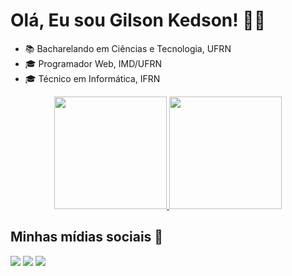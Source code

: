 # Olá, Eu sou Gilson Kedson! 👨‍💻
<ul>
  <li> 📚 Bacharelando em Ciências e Tecnologia, UFRN </li>
  <li> 🎓 Programador Web, IMD/UFRN </li>
  <li> 🎓 Técnico em Informática, IFRN </li>
</ul>

<div align="center">
  <a href="https://github.com/GilsonKedson">
  <img height="180em" src="https://github-readme-stats.vercel.app/api?username=GilsonKedson&show_icons=true&theme=radical&include_all_commits=true&count_private=true"/>
  <img height="180em" src="https://github-readme-stats.vercel.app/api/top-langs/?username=GilsonKedson&layout=compact&langs_count=7&theme=radical"/>
  </a>
</div>

## Minhas mídias sociais 👀

<a href="https://www.linkedin.com/in/gilson-kedson/"><img src="https://img.shields.io/badge/LinkedIn-0077B5?style=for-the-badge&logo=linkedin&logoColor=white"></a>
<a href="https://www.instagram.com/kedson.santos7/"><img src="https://img.shields.io/badge/Instagram-E4405F?style=for-the-badge&logo=instagram&logoColor=white"></a>
<a href="https://github.com/GilsonKedson"><img src="https://img.shields.io/badge/GitHub-100000?style=for-the-badge&logo=github&logoColor=white"></a>
